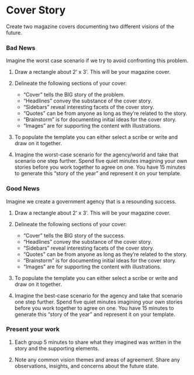 # Cover Story

Create two magazine covers documenting two different visions of the future.

### Bad News
Imagine the worst case scenario if we try to avoid confronting this problem.

1. Draw a rectangle about 2' x 3'. This will be your magazine cover.

2. Delineate the following sections of your cover:

     - “Cover” tells the BIG story of the problem.
     - “Headlines” convey the substance of the cover story.
     - “Sidebars” reveal interesting facets of the cover story.
     - “Quotes” can be from anyone as long as they’re related to the story.
     - “Brainstorm” is for documenting initial ideas for the cover story.
     - “Images” are for supporting the content with illustrations.

2. To populate the template you can either select a scribe or write and draw on it together.

3. Imagine the worst-case scenario for the agency/world and take that scenario one step further. Spend five quiet minutes imagining your own stories before you work together to agree on one. You have 15 minutes to generate this “story of the year” and represent it on your template.

### Good News
Imagine we create a government agency that is a resounding success.

1. Draw a rectangle about 2' x 3'. This will be your magazine cover.

2. Delineate the following sections of your cover:

     - “Cover” tells the BIG story of the success.
     - “Headlines” convey the substance of the cover story.
     - “Sidebars” reveal interesting facets of the cover story.
     - “Quotes” can be from anyone as long as they’re related to the story.
     - “Brainstorm” is for documenting initial ideas for the cover story.
     - “Images” are for supporting the content with illustrations.

2. To populate the template you can either select a scribe or write and draw on it together.

3. Imagine the best-case scenario for the agency and take that scenario one step further. Spend five quiet minutes imagining your own stories before you work together to agree on one. You have 15 minutes to generate this “story of the year” and represent it on your template.

### Present your work

1. Each group 5 minutes to share what they imagined was written in the story and the supporting elements.

2. Note any common vision themes and areas of agreement. Share any observations, insights, and concerns about the future state.

